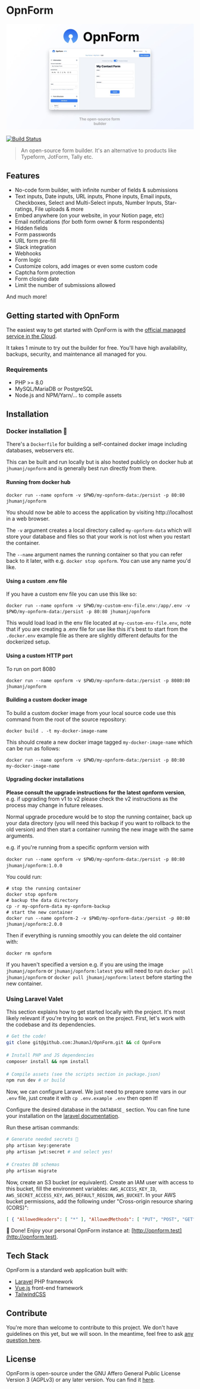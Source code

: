 # OpnForm

<p align="center">
<img src="https://github.com/JhumanJ/OpnForm/blob/main/public/img/social-preview.jpg?raw=true">
</p>

<a href="https://github.com/jhumanj/OpnForm/actions"><img src="https://github.com/jhumanj/laravel-vue-tailwind-spa/workflows/tests/badge.svg" alt="Build Status"></a>

> An open-source form builder. It's an alternative to products like Typeform, JotForm, Tally etc.

## Features

- No-code form builder, with infinite number of fields & submissions
- Text inputs, Date inputs, URL inputs, Phone inputs, Email inputs, Checkboxes, Select and Multi-Select inputs, Number Inputs, Star-ratings, File uploads & more 
- Embed anywhere (on your website, in your Notion page, etc)
- Email notifications (for both form owner & form respondents)
- Hidden fields
- Form passwords
- URL form pre-fill
- Slack integration
- Webhooks
- Form logic
- Customize colors, add images or even some custom code
- Captcha form protection
- Form closing date
- Limit the number of submissions allowed

And much more!

## Getting started with OpnForm

The easiest way to get started with OpnForm is with the [official managed service in the Cloud](https://opnform.com/).

It takes 1 minute to try out the builder for free. You'll have high availability, backups, security, and maintenance all managed for you.

### Requirements

- PHP >= 8.0
- MySQL/MariaDB or PostgreSQL
- Node.js and NPM/Yarn/... to compile assets

## Installation


### Docker installation 🐳

There's a `Dockerfile` for building a self-contained docker image including databases, webservers etc.

This can be built and run locally but is also hosted publicly on docker hub at `jhumanj/opnform` and is generally best run directly from there.

#### Running from docker hub

```
docker run --name opnform -v $PWD/my-opnform-data:/persist -p 80:80 jhumanj/opnform
```

You should now be able to access the application by visiting  http://localhost in a web browser.

The `-v` argument creates a local directory called `my-opnform-data` which will store your database and files so that your work is not lost when you restart the container.

The `--name` argument names the running container so that you can refer back to it later, with e.g. `docker stop opnform`.  You can use any name you'd like.


#### Using a custom .env file

If you have a custom env file you can use this like so:

```
docker run --name opnform -v $PWD/my-custom-env-file.env:/app/.env -v $PWD/my-opnform-data:/persist -p 80:80 jhumanj/opnform
```

This would load load in the env file located at `my-custom-env-file.env`, note that if you are creating a .env file for use like this it's best to start from the `.docker.env` example file as there are slightly different defaults for the dockerized setup.

#### Using a custom HTTP port

To run on port 8080

```
docker run --name opnform -v $PWD/my-opnform-data:/persist -p 8080:80 jhumanj/opnform
```

#### Building a custom docker image

To build a custom docker image from your local source code use this command from the root of the source repository:

```
docker build . -t my-docker-image-name
```

This should create a new docker image tagged `my-docker-image-name` which can be run as follows:

```
docker run --name opnform -v $PWD/my-opnform-data:/persist -p 80:80 my-docker-image-name

```

#### Upgrading docker installations

**Please consult the upgrade instructions for the latest opnform version**, e.g. if upgrading from v1 to v2 please check the v2 instructions as the process may change in future releases.

Normal upgrade procedure would be to stop the running container, back up your data directory (you will need this backup if you want to rollback to the old version) and then start a container running the new image with the same arguments.

e.g. if you're running from a specific opnform version with 

```docker run --name opnform -v $PWD/my-opnform-data:/persist -p 80:80 jhumanj/opnform:1.0.0```

You could run:

```
# stop the running container
docker stop opnform
# backup the data directory
cp -r my-opnform-data my-opnform-backup
# start the new container
docker run --name opnform-2 -v $PWD/my-opnform-data:/persist -p 80:80 jhumanj/opnform:2.0.0
```

Then if everything is running smoothly you can delete the old container with:
```
docker rm opnform
```

If you haven't specified a version e.g. if you are using the image `jhumanj/opnform` or `jhumanj/opnform:latest` you will need to run `docker pull jhumanj/opnform` or `docker pull jhumanj/opnform:latest` before starting the new container.


### Using Laravel Valet
This section explains how to get started locally with the project. It's most likely relevant if you're trying to work on the project.
First, let's work with the codebase and its dependencies.

```bash
# Get the code!
git clone git@github.com:JhumanJ/OpnForm.git && cd OpnForm

# Install PHP and JS dependencies
composer install && npm install

# Compile assets (see the scripts section in package.json)
npm run dev # or build
```

Now, we can configure Laravel. We just need to prepare some vars in our `.env` file, just create it with `cp .env.example .env` then open it!

Configure the desired database in the `DATABASE_` section. You can fine tune your installation on the [laravel documentation](https://laravel.com/docs/9.x).

Run these artisan commands:

```bash
# Generate needed secrets 🙈
php artisan key:generate
php artisan jwt:secret # and select yes!

# Creates DB schemas
php artisan migrate
```
Now, create an S3 bucket (or equivalent). Create an IAM user with access to this bucket, fill the environment variables: `AWS_ACCESS_KEY_ID`, `AWS_SECRET_ACCESS_KEY`, `AWS_DEFAULT_REGION`, `AWS_BUCKET`. In your AWS bucket permissions, add the following under "Cross-origin resource sharing (CORS)": 
```json
[ { "AllowedHeaders": [ "*" ], "AllowedMethods": [ "PUT", "POST", "GET", "DELETE" ], "AllowedOrigins": [ "*" ], "ExposeHeaders": [] } ]
```

🎉 Done! Enjoy your personal OpnForm instance at: [http://opnform.test](http://opnform.test).

## Tech Stack

OpnForm is a standard web application built with:
- [Laravel](https://laravel.com/) PHP framework
- [Vue.js](https://vuejs.org/) front-end framework
- [TailwindCSS](https://tailwindcss.com/)

## Contribute
You're more than welcome to contribute to this project. We don't have guidelines on this yet, but we will soon. In the meantime, feel free to ask [any question here](https://github.com/JhumanJ/OpnForm/discussions).

## License
OpnForm is open-source under the GNU Affero General Public License Version 3 (AGPLv3) or any later version. You can find it [here](https://github.com/JhumanJ/OpnForm/blob/main/LICENSE).

